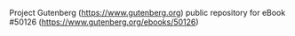 Project Gutenberg (https://www.gutenberg.org) public repository for eBook #50126 (https://www.gutenberg.org/ebooks/50126)
